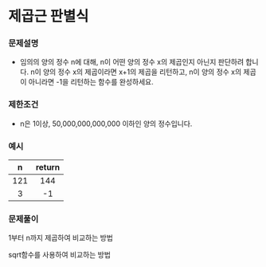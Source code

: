 # 제곱근 판별식

### 문제설명
- 임의의 양의 정수 n에 대해, n이 어떤 양의 정수 x의 제곱인지 아닌지 판단하려 합니다.
n이 양의 정수 x의 제곱이라면 x+1의 제곱을 리턴하고, n이 양의 정수 x의 제곱이 아니라면 -1을 리턴하는 함수를 완성하세요.

### 제한조건

- n은 1이상, 50,000,000,000,000 이하인 양의 정수입니다.

### 예시

|n|return|
|:---:|:---:|
|121|144|
|3|-1|



### 문제풀이

1부터 n까지 제곱하여 비교하는 방법

sqrt함수를 사용하여 비교하는 방법
